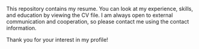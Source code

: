 This repository contains my resume. You can look at my experience, skills, and education by viewing the CV file. I am always open to external communication and cooperation, so please contact me using the contact information.

Thank you for your interest in my profile!
